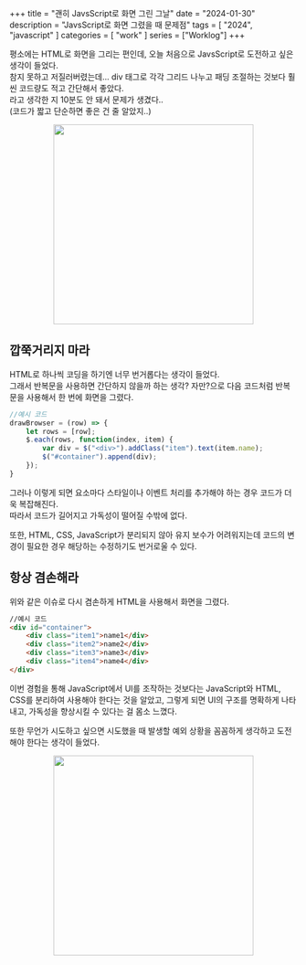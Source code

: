 +++
title = "괜히 JavsScript로 화면 그린 그날"
date = "2024-01-30"
description = "JavsScript로 화면 그렸을 때 문제점"
tags = [
    "2024",
    "javascript"
]
categories = [
    "work"
]
series = ["Worklog"]
+++

평소에는 HTML로 화면을 그리는 편인데, 오늘 처음으로 JavsScript로 도전하고 싶은 생각이 들었다. <br>
참지 못하고 저질러버렸는데... div 태그로 각각 그리드 나누고 패딩 조절하는 것보다 훨씬 코드량도 적고 간단해서 좋았다. <br>
라고 생각한 지 10분도 안 돼서 문제가 생겼다..<br>
(코드가 짧고 단순하면 좋은 건 줄 알았지..)

<p align="center"><img src="https://github.com/kmseunh/react-memo/assets/105186724/b74e60d9-a43a-4451-9652-f6322752e19a" width="350"></p>

<!--more-->

## 깝쭉거리지 마라

HTML로 하나씩 코딩을 하기엔 너무 번거롭다는 생각이 들었다. <br>
그래서 반복문을 사용하면 간단하지 않을까 하는 생각? 자만?으로 다음 코드처럼 반복문을 사용해서 한 번에 화면을 그렸다.

```js
//예시 코드
drawBrowser = (row) => {
    let rows = [row];
    $.each(rows, function(index, item) {
        var div = $("<div>").addClass("item").text(item.name);
        $("#container").append(div);
    });
}
```

그러나 이렇게 되면 요소마다 스타일이나 이벤트 처리를 추가해야 하는 경우 코드가 더욱 복잡해진다. <br>
따라서 코드가 길어지고 가독성이 떨어질 수밖에 없다.
&nbsp;

또한, HTML, CSS, JavaScript가 분리되지 않아 유지 보수가 어려워지는데 코드의 변경이 필요한 경우 해당하는 수정하기도 번거로울 수 있다.
&nbsp;

## 항상 겸손해라

위와 같은 이슈로 다시 겸손하게 HTML을 사용해서 화면을 그렸다. <br>

```html
//예시 코드
<div id="container">
    <div class="item1">name1</div>
    <div class="item2">name2</div>
    <div class="item3">name3</div>
    <div class="item4">name4</div>
</div>
```

이번 경험을 통해 JavaScript에서 UI를 조작하는 것보다는 JavaScript와 HTML, CSS를 분리하여 사용해야 한다는 것을 알았고, 그렇게 되면 UI의 구조를 명확하게 나타내고, 가독성을 향상시킬 수 있다는 걸 몸소 느꼈다. <br>

또한 무언가 시도하고 싶으면 시도했을 때 발생할 예외 상황을 꼼꼼하게 생각하고 도전해야 한다는 생각이 들었다.

<p align="center"><img src="https://github.com/kmseunh/react-memo/assets/105186724/aaa4e053-885f-4fe2-b293-4a43c78ff2a7" width="350"></p>
